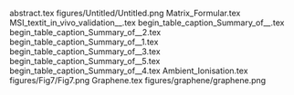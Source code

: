 abstract.tex
figures/Untitled/Untitled.png
Matrix_Formular.tex
MSI_textit_in_vivo_validation__.tex
begin_table_caption_Summary_of__.tex
begin_table_caption_Summary_of__2.tex
begin_table_caption_Summary_of__1.tex
begin_table_caption_Summary_of__3.tex
begin_table_caption_Summary_of__5.tex
begin_table_caption_Summary_of__4.tex
Ambient_Ionisation.tex
figures/Fig7/Fig7.png
Graphene.tex
figures/graphene/graphene.png
